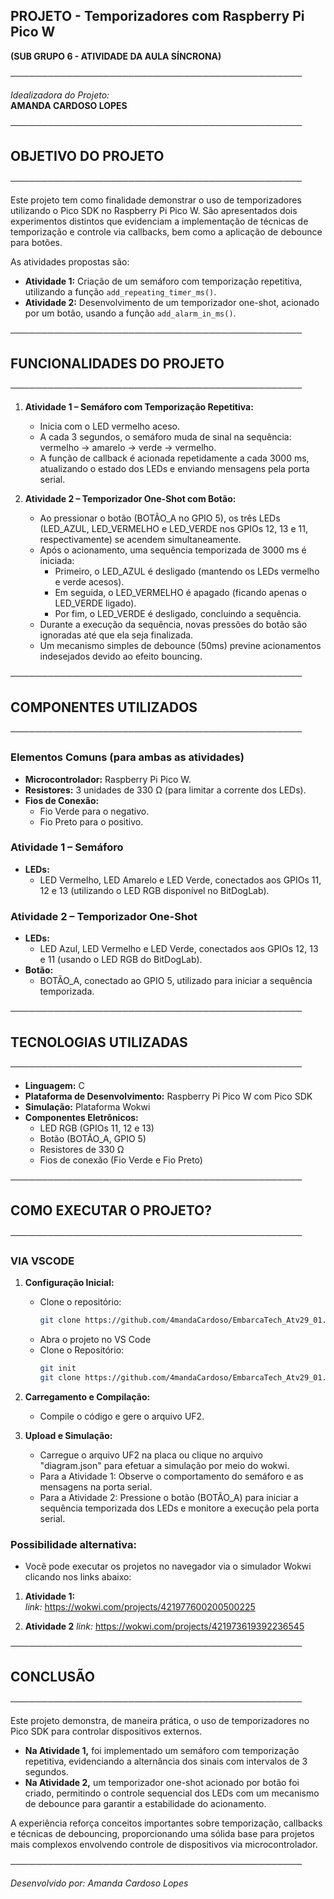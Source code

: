 ## PROJETO - Temporizadores com Raspberry Pi Pico W  
**(SUB GRUPO 6 - ATIVIDADE DA AULA SÍNCRONA)**

───────────────────────────────────────────────

*Idealizadora do Projeto:*  
**AMANDA CARDOSO LOPES**

───────────────────────────────────────────────

## OBJETIVO DO PROJETO

───────────────────────────────────────────────

Este projeto tem como finalidade demonstrar o uso de temporizadores utilizando o Pico SDK no Raspberry Pi Pico W. São apresentados dois experimentos distintos que evidenciam a implementação de técnicas de temporização e controle via callbacks, bem como a aplicação de debounce para botões.  
  
As atividades propostas são:  
- **Atividade 1:** Criação de um semáforo com temporização repetitiva, utilizando a função `add_repeating_timer_ms()`.  
- **Atividade 2:** Desenvolvimento de um temporizador one-shot, acionado por um botão, usando a função `add_alarm_in_ms()`.

───────────────────────────────────────────────

## FUNCIONALIDADES DO PROJETO

───────────────────────────────────────────────

1. **Atividade 1 – Semáforo com Temporização Repetitiva:**  
   - Inicia com o LED vermelho aceso.  
   - A cada 3 segundos, o semáforo muda de sinal na sequência: vermelho → amarelo → verde → vermelho.  
   - A função de callback é acionada repetidamente a cada 3000 ms, atualizando o estado dos LEDs e enviando mensagens pela porta serial.

2. **Atividade 2 – Temporizador One-Shot com Botão:**  
   - Ao pressionar o botão (BOTÃO_A no GPIO 5), os três LEDs (LED_AZUL, LED_VERMELHO e LED_VERDE nos GPIOs 12, 13 e 11, respectivamente) se acendem simultaneamente.  
   - Após o acionamento, uma sequência temporizada de 3000 ms é iniciada:  
     - Primeiro, o LED_AZUL é desligado (mantendo os LEDs vermelho e verde acesos).  
     - Em seguida, o LED_VERMELHO é apagado (ficando apenas o LED_VERDE ligado).  
     - Por fim, o LED_VERDE é desligado, concluindo a sequência.  
   - Durante a execução da sequência, novas pressões do botão são ignoradas até que ela seja finalizada.  
   - Um mecanismo simples de debounce (50ms) previne acionamentos indesejados devido ao efeito bouncing.

───────────────────────────────────────────────

## COMPONENTES UTILIZADOS

───────────────────────────────────────────────

### Elementos Comuns (para ambas as atividades)
- **Microcontrolador:** Raspberry Pi Pico W.
- **Resistores:** 3 unidades de 330 Ω (para limitar a corrente dos LEDs).
- **Fios de Conexão:**  
  - Fio Verde para o negativo.  
  - Fio Preto para o positivo.

### Atividade 1 – Semáforo
- **LEDs:**  
  - LED Vermelho, LED Amarelo e LED Verde, conectados aos GPIOs 11, 12 e 13 (utilizando o LED RGB disponível no BitDogLab).

### Atividade 2 – Temporizador One-Shot
- **LEDs:**  
  - LED Azul, LED Vermelho e LED Verde, conectados aos GPIOs 12, 13 e 11 (usando o LED RGB do BitDogLab).  
- **Botão:**  
  - BOTÃO_A, conectado ao GPIO 5, utilizado para iniciar a sequência temporizada.

───────────────────────────────────────────────

## TECNOLOGIAS UTILIZADAS

───────────────────────────────────────────────

- **Linguagem:** C  
- **Plataforma de Desenvolvimento:** Raspberry Pi Pico W com Pico SDK  
- **Simulação:** Plataforma Wokwi  
- **Componentes Eletrônicos:**  
  - LED RGB (GPIOs 11, 12 e 13)  
  - Botão (BOTÃO_A, GPIO 5)  
  - Resistores de 330 Ω  
  - Fios de conexão (Fio Verde e Fio Preto)

───────────────────────────────────────────────

## COMO EXECUTAR O PROJETO?

───────────────────────────────────────────────


### VIA VSCODE

1. **Configuração Inicial:**  
   - Clone o repositório:
     ```sh
     git clone https://github.com/4mandaCardoso/EmbarcaTech_Atv29_01.git
     ```  
   - Abra o projeto no VS Code 
   - Clone o Repositório:
     ```sh
     git init
     git clone https://github.com/4mandaCardoso/EmbarcaTech_Atv29_01.git
     ```  

2. **Carregamento e Compilação:**  
   - Compile o código e gere o arquivo UF2.

3. **Upload e Simulação:**  
   - Carregue o arquivo UF2 na placa ou clique no arquivo "diagram.json" para efetuar a simulação por meio do wokwi.
   - Para a Atividade 1: Observe o comportamento do semáforo e as mensagens na porta serial.  
   - Para a Atividade 2: Pressione o botão (BOTÃO_A) para iniciar a sequência temporizada dos LEDs e monitore a execução pela porta serial.

### Possibilidade alternativa: 

   - Você pode executar os projetos no navegador via o simulador Wokwi clicando nos links abaixo:

1. **Atividade 1:**  
*link:* https://wokwi.com/projects/421977600200500225

2. **Atividade 2** 
*link:* https://wokwi.com/projects/421973619392236545 

───────────────────────────────────────────────

## CONCLUSÃO

───────────────────────────────────────────────

Este projeto demonstra, de maneira prática, o uso de temporizadores no Pico SDK para controlar dispositivos externos.  
- **Na Atividade 1,** foi implementado um semáforo com temporização repetitiva, evidenciando a alternância dos sinais com intervalos de 3 segundos.  
- **Na Atividade 2,** um temporizador one-shot acionado por botão foi criado, permitindo o controle sequencial dos LEDs com um mecanismo de debounce para garantir a estabilidade do acionamento.

A experiência reforça conceitos importantes sobre temporização, callbacks e técnicas de debouncing, proporcionando uma sólida base para projetos mais complexos envolvendo controle de dispositivos via microcontrolador.

───────────────────────────────────────────────

*Desenvolvido por: Amanda Cardoso Lopes*
